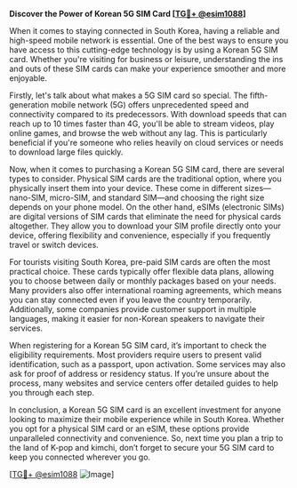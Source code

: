 **Discover the Power of Korean 5G SIM Card [[TG💪+ @esim1088](https://t.me/s/esim1088)]**

When it comes to staying connected in South Korea, having a reliable and high-speed mobile network is essential. One of the best ways to ensure you have access to this cutting-edge technology is by using a Korean 5G SIM card. Whether you're visiting for business or leisure, understanding the ins and outs of these SIM cards can make your experience smoother and more enjoyable.

Firstly, let's talk about what makes a 5G SIM card so special. The fifth-generation mobile network (5G) offers unprecedented speed and connectivity compared to its predecessors. With download speeds that can reach up to 10 times faster than 4G, you'll be able to stream videos, play online games, and browse the web without any lag. This is particularly beneficial if you're someone who relies heavily on cloud services or needs to download large files quickly.

Now, when it comes to purchasing a Korean 5G SIM card, there are several types to consider. Physical SIM cards are the traditional option, where you physically insert them into your device. These come in different sizes—nano-SIM, micro-SIM, and standard SIM—and choosing the right size depends on your phone model. On the other hand, eSIMs (electronic SIMs) are digital versions of SIM cards that eliminate the need for physical cards altogether. They allow you to download your SIM profile directly onto your device, offering flexibility and convenience, especially if you frequently travel or switch devices.

For tourists visiting South Korea, pre-paid SIM cards are often the most practical choice. These cards typically offer flexible data plans, allowing you to choose between daily or monthly packages based on your needs. Many providers also offer international roaming agreements, which means you can stay connected even if you leave the country temporarily. Additionally, some companies provide customer support in multiple languages, making it easier for non-Korean speakers to navigate their services.

When registering for a Korean 5G SIM card, it’s important to check the eligibility requirements. Most providers require users to present valid identification, such as a passport, upon activation. Some services may also ask for proof of address or residency status. If you’re unsure about the process, many websites and service centers offer detailed guides to help you through each step.

In conclusion, a Korean 5G SIM card is an excellent investment for anyone looking to maximize their mobile experience while in South Korea. Whether you opt for a physical SIM card or an eSIM, these options provide unparalleled connectivity and convenience. So, next time you plan a trip to the land of K-pop and kimchi, don’t forget to secure your 5G SIM card to keep you connected wherever you go.

[[TG💪+ @esim1088](https://t.me/s/esim1088) ![Image](https://i.postimg.cc/Y0z9fWf4/image.png)]
